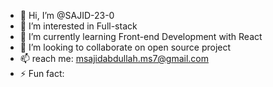 - 👋 Hi, I’m @SAJID-23-0
- 👀 I’m interested in Full-stack 
- 🌱 I’m currently learning Front-end Development with React
- 💞️ I’m looking to collaborate on open source project
- 📫 reach me: msajidabdullah.ms7@gmail.com
- ⚡ Fun fact:  

<!---
SAJID-23-0/SAJID-23-0 is a ✨ special ✨ repository because its `README.md` (this file) appears on your GitHub profile.
You can click the Preview link to take a look at your changes.
--->
